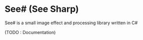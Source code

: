 # See# (See Sharp)


See# is a small image effect and processing library written in C#

(TODO : Documentation)
